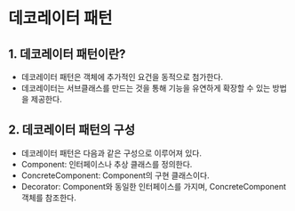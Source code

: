 # 데코레이터 패턴

## 1. 데코레이터 패턴이란?

- 데코레이터 패턴은 객체에 추가적인 요건을 동적으로 첨가한다.
- 데코레이터는 서브클래스를 만드는 것을 통해 기능을 유연하게 확장할 수 있는 방법을 제공한다.

## 2. 데코레이터 패턴의 구성

- 데코레이터 패턴은 다음과 같은 구성으로 이루어져 있다.
- Component: 인터페이스나 추상 클래스를 정의한다.
- ConcreteComponent: Component의 구현 클래스이다.
- Decorator: Component와 동일한 인터페이스를 가지며, ConcreteComponent 객체를 참조한다.
